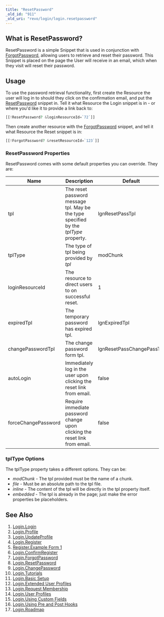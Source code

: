 ```yaml
---
title: "ResetPassword"
_old_id: "911"
_old_uri: "revo/login/login.resetpassword"
---
```


## What is ResetPassword?

 ResetPassword is a simple Snippet that is used in conjunction with [ForgotPassword](extras/login/login.forgotpassword "Login.ForgotPassword"), allowing users to retrieve and reset their password. This Snippet is placed on the page the User will receive in an email, which when they visit will reset their password.

## Usage

 To use the password retrieval functionality, first create the Resource the 
 user will log in to should they click on the confirmation email, and put 
 the [ResetPassword](extras/login/login.resetpassword "Login.ResetPassword") snippet in. Tell it what Resource the Login snippet is 
 in - or where you'd like it to provide a link back to:

 ``` php
[[!ResetPassword? &loginResourceId=`72`]]
```

 Then create another resource with the [ForgotPassword](extras/login/login.forgotpassword "Login.ForgotPassword") snippet, and tell it 
 what Resource the Reset snippet is in:

 ``` php
[[!ForgotPassword? &resetResourceId=`123`]]
```

### ResetPassword Properties

 ResetPassword comes with some default properties you can override. They are:

 | Name                | Description                                                                          | Default                   |
 | ------------------- | ------------------------------------------------------------------------------------ | ------------------------- |
 | tpl                 | The reset password message tpl. May be the type specified by the _tplType_ property. | lgnResetPassTpl           |
 | tplType             | The type of tpl being provided by _tpl_                                              | modChunk                  |
 | loginResourceId     | The resource to direct users to on successful reset.                                 | 1                         |
 | expiredTpl          | The temporary password has expired tpl.                                              | lgnExpiredTpl             |
 | changePasswordTpl   | The change password form tpl.                                                        | lgnResetPassChangePassTpl |
 | autoLogin           | Immediately log in the user upon clicking the reset link from email.                 | false                     |
 | forceChangePassword | Require immediate password change upon clicking the reset link from email.           | false                     |

### tplType Options

 The tplType property takes a different options. They can be:

- _modChunk_ - The tpl provided must be the name of a chunk.
- _file_ - Must be an absolute path to the tpl file.
- _inline_ - The content of the tpl will be directly in the tpl property itself.
- _embedded_ - The tpl is already in the page; just make the error properties be placeholders.

## See Also

1. [Login.Login](extras/login/login.login)
2. [Login.Profile](extras/login/login.profile)
3. [Login.UpdateProfile](extras/login/login.updateprofile)
4. [Login.Register](extras/login/login.register)
  1. [Register.Example Form 1](extras/login/login.register/register.example-form-1)
5. [Login.ConfirmRegister](extras/login/login.confirmregister)
6. [Login.ForgotPassword](extras/login/login.forgotpassword)
7. [Login.ResetPassword](extras/login/login.resetpassword)
8. [Login.ChangePassword](extras/login/login.changepassword)
9. [Login.Tutorials](extras/login/login.tutorials)
  2. [Login.Basic Setup](extras/login/login.tutorials/login.basic-setup)
  3. [Login.Extended User Profiles](extras/login/login.tutorials/login.extended-user-profiles)
  4. [Login.Request Membership](extras/login/login.tutorials/login.request-membership)
  5. [Login.User Profiles](extras/login/login.tutorials/login.user-profiles)
  6. [Login.Using Custom Fields](extras/login/login.tutorials/login.using-custom-fields)
  7. [Login.Using Pre and Post Hooks](extras/login/login.tutorials/login.using-pre-and-post-hooks)
10. [Login.Roadmap](extras/login/login.roadmap)
